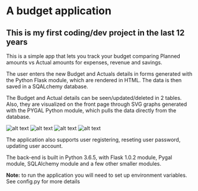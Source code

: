 # A budget application

## This is my first coding/dev project in the last 12 years

This is a simple app that lets you track your budget comparing Planned amounts vs Actual amounts for expenses, revenue and savings.

The user enters the new Budget and Actuals details in forms generated with the Python Flask module, which are rendered in HTML. The data is then saved in a SQALchemy database.

The Budget and Actual details can be seen/updated/deleted in 2 tables. Also, they are visualized on the front page through SVG graphs generated with the PYGAL Python module, which pulls the data directly from the database.

![alt text](https://i.imgur.com/WJDmvf8.jpg)
![alt text](https://i.imgur.com/zeegh0I.jpg)
![alt text](https://i.imgur.com/DrAoKVN.jpg)
![alt text](https://i.imgur.com/ZAmTAuZ.jpg)

The application also supports user registering, reseting user password, updating user account. 

The back-end is built in Python 3.6.5, with Flask 1.0.2 module, Pygal module, SQLAlchemy module and a few other smaller modules.

**Note:** to run the application you will need to set up environment variables. See config.py for more details

